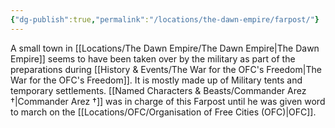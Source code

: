 ```yaml
---
{"dg-publish":true,"permalink":"/locations/the-dawn-empire/farpost/"}
---
```


A small town in [[Locations/The Dawn Empire/The Dawn Empire\|The Dawn Empire]] seems to have been taken over by the military as part of the preparations during [[History & Events/The War for the OFC's Freedom\|The War for the OFC's Freedom]]. It is mostly made up of Military tents and temporary settlements. [[Named Characters & Beasts/Commander Arez †\|Commander Arez †]] was in charge of this Farpost until he was given word to march on the [[Locations/OFC/Organisation of Free Cities (OFC)\|OFC]].